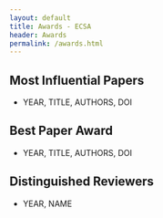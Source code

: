 ```yaml
---
layout: default
title: Awards - ECSA
header: Awards
permalink: /awards.html
---
```


## Most Influential Papers

* YEAR, TITLE, AUTHORS, DOI

## Best Paper Award

* YEAR, TITLE, AUTHORS, DOI

## Distinguished Reviewers

* YEAR, NAME
